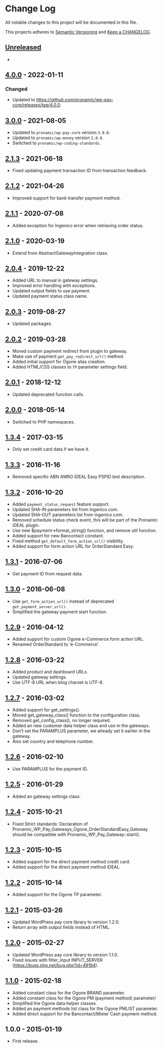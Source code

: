 # Change Log

All notable changes to this project will be documented in this file.

This projects adheres to [Semantic Versioning](http://semver.org/) and [Keep a CHANGELOG](http://keepachangelog.com/).

## [Unreleased][unreleased]
- 

## [4.0.0] - 2022-01-11
### Changed
- Updated to https://github.com/pronamic/wp-pay-core/releases/tag/4.0.0.

## [3.0.0] - 2021-08-05
- Updated to `pronamic/wp-pay-core`  version `3.0.0`.
- Updated to `pronamic/wp-money`  version `2.0.0`.
- Switched to `pronamic/wp-coding-standards`.

## [2.1.3] - 2021-06-18
- Fixed updating payment transaction ID from transaction feedback.

## [2.1.2] - 2021-04-26
- Improved support for bank transfer payment method.

## [2.1.1] - 2020-07-08
- Added exception for Ingenico error when retrieving order status.

## [2.1.0] - 2020-03-19
- Extend from AbstractGatewayIntegration class.

## [2.0.4] - 2019-12-22
- Added URL to manual in gateway settings.
- Improved error handling with exceptions.
- Updated output fields to use payment.
- Updated payment status class name.

## [2.0.3] - 2019-08-27
- Updated packages.

## [2.0.2] - 2019-03-28
- Moved custom payment redirect from plugin to gateway.
- Make use of payment `get_pay_redirect_url()` method.
- Added initial support for Ogone alias creation.
- Added HTML/CSS classes to `TP` parameter settings field.

## [2.0.1] - 2018-12-12
- Updated deprecated function calls.

## [2.0.0] - 2018-05-14
- Switched to PHP namespaces.

## [1.3.4] - 2017-03-15
- Only set credit card data if we have it.

## [1.3.3] - 2016-11-16
- Removed specific ABN AMRO iDEAL Easy PSPID test description.

## [1.3.2] - 2016-10-20
- Added `payment_status_request` feature support.
- Updated SHA-IN parameters list from ingenico.com.
- Updated SHA-OUT parameters list from ingenico.com.
- Removed schedule status check event, this will be part of the Pronamic iDEAL plugin.
- Use new $payment->format_string() function, and remove util function.
- Added support for new Bancontact constant.
- Fixed method `get_default_form_action_url()` visibility.
- Added support for form action URL for OrderStandard Easy.

## [1.3.1] - 2016-07-06
- Get payment ID from request data.

## [1.3.0] - 2016-06-08
- Use `get_form_action_url()` instead of deprecated `get_payment_server_url()`.
- Simplified the gateway payment start function.

## [1.2.9] - 2016-04-12
- Added support for custom Ogone e-Commerce form action URL.
- Renamed OrderStandard to 'e-Commerce'.

## [1.2.8] - 2016-03-22
- Added product and dashboard URLs.
- Updated gateway settings.
- Use UTF-8 URL when blog charset is UTF-8.

## [1.2.7] - 2016-03-02
- Added support for get_settings().
- Moved get_gateway_class() function to the configuration class.
- Removed get_config_class(), no longer required.
- Added an new customer data helper class and use in the gateways.
- Don't set the PARAMPLUS parameter, we already set it earlier in the gateway.
- Also set country and telephone number.

## [1.2.6] - 2016-02-10
- Use PARAMPLUS for the payment ID.

## [1.2.5] - 2016-01-29
- Added an gateway settings class.

## [1.2.4] - 2015-10-21
- Fixed Strict standards: Declaration of Pronamic_WP_Pay_Gateways_Ogone_OrderStandardEasy_Gateway should be compatible with Pronamic_WP_Pay_Gateway::start().

## [1.2.3] - 2015-10-15
- Added support for the direct payment method credit card.
- Added support for the direct payment method iDEAL.

## [1.2.2] - 2015-10-14
- Added support for the Ogone TP parameter.

## [1.2.1] - 2015-03-26
- Updated WordPress pay core library to version 1.2.0.
- Return array with output fields instead of HTML.

## [1.2.0] - 2015-02-27
- Updated WordPress pay core library to version 1.1.0.
- Fixed issues with filter_input INPUT_SERVER (https://bugs.php.net/bug.php?id=49184).

## [1.1.0] - 2015-02-18
- Added constant class for the Ogone BRAND parameter.
- Added constant class for the Ogone PM (payment method) parameter/
- Simplified the Ogone data helper classes.
- Added an payment methods list class for the Ogone PMLIST parameter.
- Added direct support for the Bancontact/Mister Cash payment method.

## 1.0.0 - 2015-01-19
- First release.

[unreleased]: https://github.com/wp-pay-gateways/ogone/compare/4s.0.0...HEAD
[4.0.0]: https://github.com/wp-pay-gateways/ogone/compare/3.0.0...4.0.0
[3.0.0]: https://github.com/wp-pay-gateways/ogone/compare/2.1.3...3.0.0
[2.1.3]: https://github.com/wp-pay-gateways/ogone/compare/2.1.2...2.1.3
[2.1.2]: https://github.com/wp-pay-gateways/ogone/compare/2.1.1...2.1.2
[2.1.1]: https://github.com/wp-pay-gateways/ogone/compare/2.1.0...2.1.1
[2.1.0]: https://github.com/wp-pay-gateways/ogone/compare/2.0.4...2.1.0
[2.0.4]: https://github.com/wp-pay-gateways/ogone/compare/2.0.3...2.0.4
[2.0.3]: https://github.com/wp-pay-gateways/ogone/compare/2.0.2...2.0.3
[2.0.2]: https://github.com/wp-pay-gateways/ogone/compare/2.0.1...2.0.2
[2.0.1]: https://github.com/wp-pay-gateways/ogone/compare/2.0.0...2.0.1
[2.0.0]: https://github.com/wp-pay-gateways/ogone/compare/1.3.4...2.0.0
[1.3.4]: https://github.com/wp-pay-gateways/ogone/compare/1.3.3...1.3.4
[1.3.3]: https://github.com/wp-pay-gateways/ogone/compare/1.3.2...1.3.3
[1.3.2]: https://github.com/wp-pay-gateways/ogone/compare/1.3.1...1.3.2
[1.3.1]: https://github.com/wp-pay-gateways/ogone/compare/1.3.0...1.3.1
[1.3.0]: https://github.com/wp-pay-gateways/ogone/compare/1.2.9...1.3.0
[1.2.9]: https://github.com/wp-pay-gateways/ogone/compare/1.2.8...1.2.9
[1.2.8]: https://github.com/wp-pay-gateways/ogone/compare/1.2.7...1.2.8
[1.2.7]: https://github.com/wp-pay-gateways/ogone/compare/1.2.6...1.2.7
[1.2.6]: https://github.com/wp-pay-gateways/ogone/compare/1.2.5...1.2.6
[1.2.5]: https://github.com/wp-pay-gateways/ogone/compare/1.2.4...1.2.5
[1.2.4]: https://github.com/wp-pay-gateways/ogone/compare/1.2.3...1.2.4
[1.2.3]: https://github.com/wp-pay-gateways/ogone/compare/1.2.2...1.2.3
[1.2.2]: https://github.com/wp-pay-gateways/ogone/compare/1.2.1...1.2.2
[1.2.1]: https://github.com/wp-pay-gateways/ogone/compare/1.2.0...1.2.1
[1.2.0]: https://github.com/wp-pay-gateways/ogone/compare/1.1.1...1.2.0
[1.1.0]: https://github.com/wp-pay-gateways/ogone/compare/1.0.0...1.1.0
